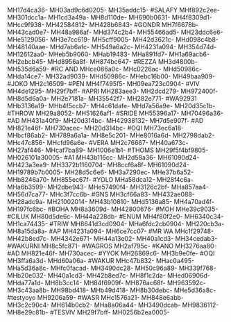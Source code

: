 MH17d4ca36-
MH03ad9c6d0205-
MH35addc15-
#SALAFY
MHf892c2ee-
MH301dcc1a-
MH1cd3a49a-
MH8d110de-
MH690b0631-
MH4f8309d1-
MHcc9f938-
MH42584812-
MH428b6843-
#GONDR
MH7f6678b-
MH43cad0e7-
MH48a986af-
MHd374c2b4-
MH55466ad5-
MH23ddc6e6-
MHe5129056-
MH3e7cc619-
MH5cff9005-
MH42d3621c-
MHd098c4b8-
MH48140aae-
MHd7ab6afc-
MH549a6a2c-
MH4231a094-
MH354d74d-
MH12612aa0-
MHeb5b9060-
MHab19483-
MHa891fd7-
MH1a69acb6-
MH2ebcb45-
MHd8956a8f-
MH874bc647-
#REZZA
MH3d4800b-
MH535d6a59-
#RC AND
MHce086a0c-
MHc0226ac-
MHd50986c-
MHda14ce7-
MH32ad9039-
MHd50986c-
MHebc16b00-
MH49baa909-
#JOKO
MH2c16509-
#PEN
MH4f7495f5-
MH09ea723c0904-
#VIV
MH4de1295-
MH29f7bff-
#APRI
MH283aee3-
MH2dcd279-
MH972400f-
MH8d5d6a0a-
MH2e7181a-
MH35542f7-
MH282e771-
#WA92931
MHb3136a19-
MHb4f5ccb7-
MH4c61dafe-
MHd7a56a9e-
MH20d35c1b-
#THROW
MH29a8052-
MH51626af1-
#SRIDE
MH55396a17-
MH70496a36-
#AD
MH431a40f9-
MH20d314bc-
MH42938132-
MH7d5e907f-
#AD
MH821e46f-
MH730acec-
MH20d314bc-
#OQI
MH73ec6a18-
MHbcf86ab2-
MH789a6a1a-
MH8e5c201-
MHe8016a6d-
MH2798dab2-
MHc47c856-
MHcfd96a6e-
#VERA
MH2c76667-
MH40a673c-
MH27af446-
MHcaf7ba89-
MH1006e1b1-
#THOMS
MH29f5f4bf9805-
MH026101a30005-
#A1
MH43b116cc-
MH2d58a36-
MH61090d24-
MH423a3ea9-
MH3372b1160704-
MH8ccf6a8f-
MH61090d24-
MH19789b7b0005-
MH28d5c6e6-
MH3a7290ec-
MHe37b6a52-
MHb8246a70-
MH855ec67f-
#YOLO
MHa58dca12-
MH28f4c6a-
MHa6b3599-
MH2dbe943-
MHe57490f4-
MH3126c2bf-
MHa857aa4-
MH56d7ca77-
MHc3f7cc6b-
#GNS
MH3cf66a83-
MH432ae088-
MH28adc9a-
MH21002014-
MH43b10810-
MHd5136a85-
MH4a70ad4f-
MH197fc6bc-
#BOHA
MH8a3609d-
MH42800676-
#MOH
MHe39c9035-
#CILUK
MH80d5de6c-
MH44a228db-
#ENUM
MH4f80f2e0-
MH6340c34-
MH1ca74435-
#TRIW
MH8641d3cd0904-
MHa6fdc2cb0904-
MH220cb3a-
MH8a15da8a-
#AP
MH4231a094-
MH6ce7cc07-
#MR WA
MHc1f29748-
MH42b8ed7c-
MH4342e671-
MH44a13e02-
MH40a1cd3-
MH34cedab3-
#WAKURNI
MH8c5fc871-
#WAGROS
MH2af795c-
#KANO
MH3276aa80-
#AD
MH821e46f-
MH730acec-
#YYOK
MH26869c6-
MH3b9e0fe-
#OQI
MH3ffa6a3d-
MHd60a06a-
#WAKUR
MHc47b832-
MHac0a495-
MHa5d36a8c-
MHfc0facad-
MH3490dc28-
MH50c96a89-
MH339f768-
MHb20e032-
MH40a1cd3-
MH42b8ed7c-
MH8f1c2da-
MHed06906d-
MHda77a1d-
MH8b3cc14-
MH84f6909f-
MH876ac68f-
MH963592c-
MH3c43aa8b-
MH98bd418-
MHb49d418-
MH8b30debc-
MHe5d36a8c-
#testyoyo
MH9206a59-
#WASR
MHc1576a21-
MH848e6abb-
MH3c2c90c4-
MH614b0cb2-
MHa8a06a44-
MH3490dcab-
MH9836112-
MH8e29c81b-
#TESVIV
MH29f7bff-
MH0256b2ea0005-